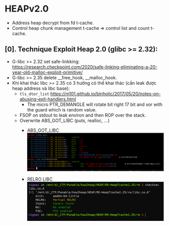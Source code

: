# HEAPv2.0

- Address heap decrypt from fd t-cache. 
- Control heap chunk management t-cache => control list and count t-cache.

## [0]. Technique Exploit Heap 2.0 (glibc >= 2.32):

- G-libc >= 2.32 set safe-linkking: https://research.checkpoint.com/2020/safe-linking-eliminating-a-20-year-old-malloc-exploit-primitive/
- G-libc >= 2.35 delete __free_hook, __malloc_hook.
- Khi khai thác libc >= 2.35 có 3 hướng có thể khai thác (cần leak được heap address và libc base):
   * `tls_dtor_list` https://m101.github.io/binholic/2017/05/20/notes-on-abusing-exit-handlers.html
     + The micro PTR_DEMANGLE will rotate bit right 17 bit and xor with the guard which is random value.
   * FSOP on stdout to leak environ and then ROP over the stack.
   * Overwrite ABS_GOT_LIBC (puts, realloc, ...)
     + ABS_GOT_LIBC
     ![abs_got_libc.png](../images/abs_got_libc.png)

     + RELRO LIBC
     ![checksec_libc.png](../images/checksec_libc.png)
